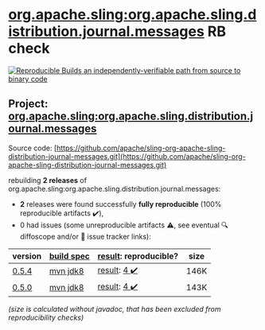 [org.apache.sling:org.apache.sling.distribution.journal.messages](https://central.sonatype.com/artifact/org.apache.sling/org.apache.sling.distribution.journal.messages/versions) RB check
=======

[![Reproducible Builds](https://reproducible-builds.org/images/logos/rb.svg) an independently-verifiable path from source to binary code](https://reproducible-builds.org/)

## Project: [org.apache.sling:org.apache.sling.distribution.journal.messages](https://central.sonatype.com/artifact/org.apache.sling/org.apache.sling.distribution.journal.messages/versions)

Source code: [https://github.com/apache/sling-org-apache-sling-distribution-journal-messages.git](https://github.com/apache/sling-org-apache-sling-distribution-journal-messages.git)

rebuilding **2 releases** of org.apache.sling:org.apache.sling.distribution.journal.messages:
- **2** releases were found successfully **fully reproducible** (100% reproducible artifacts :heavy_check_mark:),
- 0 had issues (some unreproducible artifacts :warning:, see eventual :mag: diffoscope and/or :memo: issue tracker links):

| version | [build spec](/BUILDSPEC.md) | [result](https://reproducible-builds.org/docs/jvm/): reproducible? | size |
| -- | --------- | ------ | -- |
| [0.5.4](https://central.sonatype.com/artifact/org.apache.sling/org.apache.sling.distribution.journal.messages/0.5.4/pom) | [mvn jdk8](org.apache.sling.distribution.journal.messages-0.5.4.buildspec) | [result](org.apache.sling.distribution.journal.messages-0.5.4.buildinfo): [4 :heavy_check_mark: ](org.apache.sling.distribution.journal.messages-0.5.4.buildcompare) | 146K |
| [0.5.0](https://central.sonatype.com/artifact/org.apache.sling/org.apache.sling.distribution.journal.messages/0.5.0/pom) | [mvn jdk8](org.apache.sling.distribution.journal.messages-0.5.0.buildspec) | [result](org.apache.sling.distribution.journal.messages-0.5.0.buildinfo): [4 :heavy_check_mark: ](org.apache.sling.distribution.journal.messages-0.5.0.buildcompare) | 143K |

<i>(size is calculated without javadoc, that has been excluded from reproducibility checks)</i>
